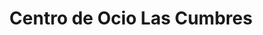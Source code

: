 ---
title: "Centro de Ocio Las Cumbres"
url: /don-benito/centro-de-ocio-las-cumbres/
shop: Einkaufszentrum
---